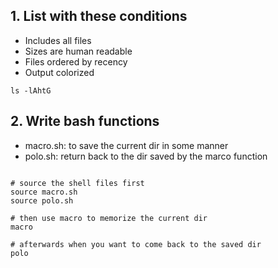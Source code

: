 ## 1. List with these conditions

- Includes all files
- Sizes are human readable
- Files ordered by recency
- Output colorized

```shell
ls -lAhtG
```

## 2. Write bash functions

- macro.sh: to save the current dir in some manner
- polo.sh: return back to the dir saved by the marco function
    
```shell

# source the shell files first
source macro.sh
source polo.sh

# then use macro to memorize the current dir
macro

# afterwards when you want to come back to the saved dir
polo
```
